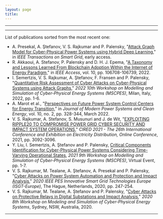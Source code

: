 ```yaml
---
layout: page
title: 
---
```


<hr>
<hr>
List of publications sorted from the most recent one:

* A. Presekal, A. Ştefanov, V. S. Rajkumar and P. Palensky, "[Attack Graph Model for Cyber-Physical Power Systems using Hybrid Deep Learning,](https://ieeexplore.ieee.org/abstract/document/10017381)" in *IEEE Transactions on Smart Grid*, early access.
* R. Akkaoui, A. Stefanov, P. Palensky and D. H. J. Epema, "[A Taxonomy and Lessons Learned From Blockchain Adoption Within the Internet of Energy Paradigm,](https://ieeexplore.ieee.org/abstract/document/9911641)" in *IEEE Access*, vol. 10, pp. 106708-106739, 2022.
* I. Semertzis, V. S. Rajkumar, A. Ştefanov, F. Fransen and P. Palensky, "[Quantitative Risk Assessment of Cyber Attacks on Cyber-Physical Systems using Attack Graphs,](https://ieeexplore.ieee.org/abstract/document/9770140)" *2022 10th Workshop on Modelling and Simulation of Cyber-Physical Energy Systems (MSCPES)*, Milan, Italy, 2022, pp. 1-6.
* A. Marot et al., "[Perspectives on Future Power System Control Centers for Energy Transition,](https://ieeexplore.ieee.org/abstract/document/9744623)" in *Journal of Modern Power Systems and Clean Energy*, vol. 10, no. 2, pp. 328-344, March 2022.
* V. S. Rajkumar, A. Stefanov, S. Musunuri and J. de Wit, "[EXPLOITING RIPPLE20 TO COMPROMISE POWER GRID CYBER SECURITY AND IMPACT SYSTEM OPERATIONS,](https://ieeexplore.ieee.org/abstract/document/9692179)" *CIRED 2021 - The 26th International Conference and Exhibition on Electricity Distribution, Online Conference*, 2021, pp. 3092-3096.
* Y. Liu, I. Semertzis, A. Ştefanov and P. Palensky, [Critical Components Identification for Cyber-Physical Power Systems Considering Time-Varying Operational States](https://dl.acm.org/doi/abs/10.1145/3470481.3472702), *2021 9th Workshop on Modelling and Simulation of Cyber-Physical Energy Systems (MSCPES)*, Virtual Event, pp. 1-7.
* V. S. Rajkumar, M. Tealane, A. Ştefanov, A. Presekal and P. Palensky, "[Cyber Attacks on Power System Automation and Protection and Impact Analysis,](https://ieeexplore.ieee.org/abstract/document/9248840)" *2020 IEEE PES Innovative Smart Grid Technologies Europe (ISGT-Europe)*, The Hague, Netherlands, 2020, pp. 247-254.
* V. S. Rajkumar, M. Tealane, A. Ştefanov and P. Palensky, "[Cyber Attacks on Protective Relays in Digital Substations and Impact Analysis,](https://ieeexplore.ieee.org/abstract/document/9133698)" *2020 8th Workshop on Modeling and Simulation of Cyber-Physical Energy Systems*, Sydney, NSW, Australia, 2020.


<hr>



<!--
<div id="publicationlist"></div>

<script language="javascript">

  var purexml_SERG = "https://purexml-open.ewi.tudelft.nl/direct/tu/group/d40bac4b-3dd0-4427-aa5f-9331cae5d02e";
  var page_nr = location.search;

  var xhttp = new XMLHttpRequest();
  xhttp.onreadystatechange = function() {
    if (this.readyState == 4 && this.status == 200) {
      document.getElementById("publicationlist").innerHTML = this.responseText;
    }
  };
  xhttp.open("GET", purexml_SERG + page_nr, true);
  xhttp.send();
</script>
-->
